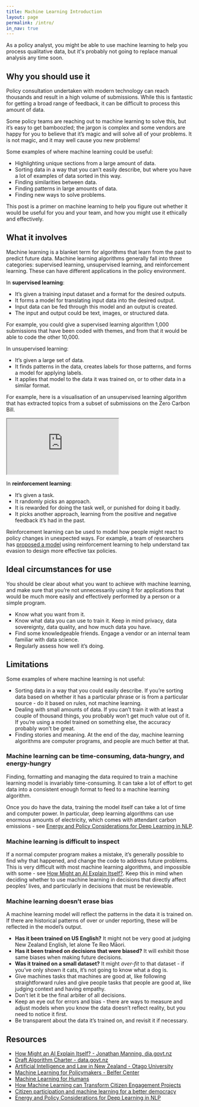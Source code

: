 ```yaml
---
title: Machine Learning Introduction
layout: page
permalink: /intro/
in_nav: true
---
```

<div class="wrapper">
  <p class="t-intro">
  As a policy analyst, you might be able to use machine learning to help you
  process qualitative data, but it's probably not going to replace manual
  analysis any time soon.
  </p>

  <h2 id="why-you-should-use-it">Why you should use it</h2>

  <p>Policy consultation undertaken with modern technology can reach thousands and
  result in a high volume of submissions. While this is fantastic for getting
  a broad range of feedback, it can be difficult to process this amount of data.</p>

  <p>Some policy teams are reaching out to machine learning to solve this, but it’s
  easy to get bamboozled; the jargon is complex and some vendors are happy for
  you to believe that it’s magic and will solve all of your problems. It is not
  magic, and it may well cause you new problems!</p>

  <p>Some examples of where machine learning could be useful:</p>

  <ul>
  <li>Highlighting unique sections from a large amount of data.</li>
  <li>Sorting data in a way that you can’t easily describe, but where you have a
  lot of examples of data sorted in this way.</li>
  <li>Finding similarities between data.</li>
  <li>Finding patterns in large amounts of data.</li>
  <li>Finding new ways to solve problems.</li>
  </ul>

  <p>This post is a primer on machine learning to help you figure out whether it would
  be useful for you and your team, and how you might use it ethically and
  effectively.</p>

  <h2 id="what-it-involves">What it involves</h2>

  <p>Machine learning is a blanket term for algorithms that learn from the
  past to predict future data.
  Machine learning algorithms generally fall into three categories:
  supervised learning, unsupervised learning, and reinforcement learning.
  These can have different applications in the policy environment.</p>

  <p>In <strong>supervised learning</strong>:</p>

  <ul>
  <li>It’s given a training input dataset and a format for the desired outputs.</li>
  <li>It forms a model for translating input data into the desired output.</li>
  <li>Input data can be fed through this model and an output is created.</li>
  <li>The input and output could be text, images, or structured data.</li>
  </ul>

  <p>For example, you could give a supervised learning algorithm 1,000
  submissions that have been coded with themes, and from that it
  would be able to code the other 10,000.</p>

  <p>In unsupervised learning:</p>

  <ul>
  <li>It’s given a large set of data.</li>
  <li>It finds patterns in the data, creates labels for those patterns,
  and forms a model for applying labels.</li>
  <li>It applies that model to the data it was trained on,
  or to other data in a similar format.</li>
  </ul>

  <p>For example, here is a visualisation of an unsupervised learning algorithm
  that has extracted topics from a subset of submissions on the Zero Carbon Bill.</p>
</div>
<div class="aside">
  <iframe class="lda" title="LDA visualisation" src="https://serviceinnovationlab.github.io/bagel-jam/lda" scrolling="no">
  </iframe>
</div>

<div class="wrapper">
  <p>In <strong>reinforcement learning</strong>:</p>

  <ul>
  <li>It’s given a task.</li>
  <li>It randomly picks an approach.</li>
  <li>It is rewarded for doing the task well, or punished for doing it badly.</li>
  <li>It picks another approach, learning from the
  positive and negative feedback it’s had in the past.</li>
  </ul>

  <p>Reinforcement learning can be used to model how people might react to policy
  changes in unexpected ways. For example, a team of researchers has <a href="https://arxiv.org/pdf/1801.09466.pdf">proposed
  a model</a> using reinforcement
  learning to help understand tax evasion to design
  more effective tax policies.</p>

  <h2 id="ideal-circumstances-for-use">Ideal circumstances for use</h2>

  <p>You should be clear about what you want to achieve with machine learning, and
  make sure that you’re not unnecessarily using it for applications that would
  be much more easily and effectively performed by a person or a simple program.</p>

  <ul>
  <li>Know what you want from it.</li>
  <li>Know what data you can use to train it.
  Keep in mind privacy, data sovereignty, data quality,
  and how much data you have.</li>
  <li>Find some knowledgeable friends. Engage a vendor or an internal team
  familiar with data science.</li>
  <li>Regularly assess how well it’s doing.</li>
  </ul>

  <h2 id="limitations">Limitations</h2>

  <p>Some examples of where machine learning is not useful:</p>

  <ul>
  <li>Sorting data in a way that you could easily describe. If you’re sorting data
  based on whether it has a particular phrase or is from a particular source -
  do it based on rules, not machine learning.</li>
  <li>Dealing with small amounts of data. If you can’t train it with at least a
  couple of thousand things, you probably won’t get much value out of it.
  If you’re using a model trained on something else, the accuracy probably
  won’t be great.</li>
  <li>Finding stories and meaning. At the end of the day, machine learning
  algorithms are computer programs, and people are much better at that.</li>
  </ul>

  <h3 id="machine-learning-can-be-time-consuming-data-hungry-and-energy-hungry">Machine learning can be time-consuming, data-hungry, and energy-hungry</h3>

  <p>Finding, formatting and managing the data required to train a machine learning
  model is invariably time-consuming. It can take a lot of effort to get data
  into a consistent enough format to feed to a machine learning algorithm.</p>

  <p>Once you do have the data, training the model itself can take a lot of time and
  computer power. In particular, deep learning algorithms can use enormous
  amounts of electricity, which comes with attendant carbon emissions - see
  <a href="https://arxiv.org/pdf/1906.02243.pdf">Energy and Policy Considerations for Deep Learning in NLP</a>.</p>

  <h3 id="machine-learning-is-difficult-to-inspect">Machine learning is difficult to inspect</h3>

  <p>If a normal computer program makes a mistake, it’s generally possible to find
  why that happened, and change the code to address future problems.
  This is very difficult with most machine learning algorithms, and impossible
  with some - see
  <a href="https://www.digital.govt.nz/blog/how-might-an-ai-explain-itself">How Might an AI Explain Itself?</a>.
  Keep this in mind when deciding whether to use machine learning in decisions
  that directly affect peoples’ lives, and particularly in decisions that must
  be reviewable.</p>

  <h3 id="machine-learning-doesnt-erase-bias">Machine learning doesn’t erase bias</h3>

  <p>A machine learning model will reflect the patterns in the data it is trained on.
  If there are historical patterns of over or under reporting, these will be
  reflected in the model’s output.</p>

  <ul>
  <li><strong>Has it been trained on US English?</strong> It might not be very good at judging
  New Zealand English, let alone Te Reo Māori.</li>
  <li><strong>Has it been trained on decisions that were biased?</strong> It will exhibit those
  same biases when making future decisions.</li>
  <li><strong>Was it trained on a small dataset?</strong> It might <em>over-fit</em> to that dataset -
  if you’ve only shown it cats, it’s not going to know what a dog is.</li>
  <li>Give machines tasks that machines are good at, like following
  straightforward rules
  and give people tasks that people are good at, like judging
  context and having empathy.</li>
  <li>Don’t let it be the final arbiter of all decisions.</li>
  <li>Keep an eye out for errors and bias - there are ways to measure and adjust
  models when you know the data doesn’t reflect reality, but you need to
  notice it first.</li>
  <li>Be transparent about the data it’s trained on, and revisit it if necessary.</li>
  </ul>

  <h2 id="resources">Resources</h2>

  <ul>
  <li><a href="https://www.digital.govt.nz/blog/how-might-an-ai-explain-itself">How Might an AI Explain Itself? - Jonathan Manning, dia.govt.nz</a></li>
  <li><a href="https://data.govt.nz/use-data/analyse-data/government-algorithm-transparency-and-accountability/draft-algorithm-charter/">Draft Algorithm Charter - data.govt.nz</a></li>
  <li><a href="https://www.cs.otago.ac.nz/research/ai/AI-Law/outputs.html">Artificial Intelligence and Law in New Zealand - Otago University</a></li>
  <li><a href="https://www.belfercenter.org/sites/default/files/files/publication/MachineLearningforPolicymakers.pdf">Machine Learning for Policymakers - Belfer Center</a></li>
  <li><a href="https://medium.com/machine-learning-for-humans/why-machine-learning-matters-6164faf1df12">Machine Learning for Humans</a></li>
  <li><a href="https://www.citizenlab.co/blog/product-update/natural-language-processing-at-citizenlab-how-machine-learning-can-transform-citizen-engagement-projects/">How Machine Learning can Transform Citizen Engagement Projects</a></li>
  <li><a href="https://www.turing.ac.uk/research/research-projects/citizen-participation-and-machine-learning-better-democracy">Citizen participation and machine learning for a better democracy</a></li>
  <li><a href="https://arxiv.org/pdf/1906.02243.pdf">Energy and Policy Considerations for Deep Learning in NLP</a></li>
  </ul>
</div>
